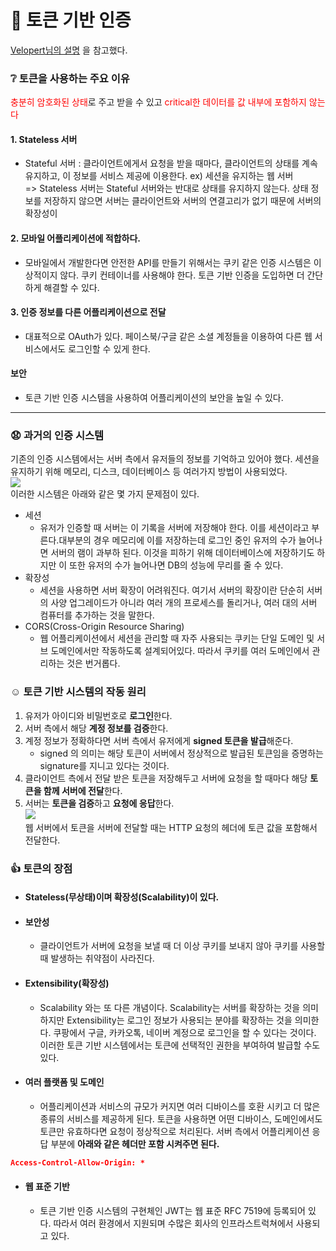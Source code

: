 # :key: 토큰 기반 인증

[Velopert님의 설명](https://velopert.com/2350)
을 참고했다.

### :grey_question: 토큰을 사용하는 주요 이유

<span style="color:red">충분히 암호화된 상태</span>로 주고 받을 수 있고 <span style="color:red">critical한 데이터를 값 내부에 포함하지 않는다</span>

#### 1. Stateless 서버

- Stateful 서버 : 클라이언트에게서 요청을 받을 때마다, 클라이언트의 상태를 계속 유지하고, 이 정보를 서비스 제공에 이용한다. ex) 세션을 유지하는 웹 서버 </br>
  => Stateless 서버는 Stateful 서버와는 반대로 상태를 유지하지 않는다. 상태 정보를 저장하지 않으면 서버는 클라이언트와 서버의 연결고리가 없기 때문에 서버의 확장성이

#### 2. 모바일 어플리케이션에 적합하다.

- 모바일에서 개발한다면 안전한 API를 만들기 위해서는 쿠키 같은 인증 시스템은 이상적이지 않다. 쿠키 컨테이너를 사용해야 한다. 토큰 기반 인증을 도입하면 더 간단하게 해결할 수 있다.

#### 3. 인증 정보를 다른 어플리케이션으로 전달

- 대표적으로 OAuth가 있다. 페이스북/구글 같은 소셜 계정들을 이용하여 다른 웹 서비스에서도 로그인할 수 있게 한다.

#### 보안

- 토큰 기반 인증 시스템을 사용하여 어플리케이션의 보안을 높일 수 있다.

--- 

### :anguished: 과거의 인증 시스템

기존의 인증 시스템에서는 서버 측에서 유저들의 정보를 기억하고 있어야 했다. 세션을 유지하기 위해 메모리, 디스크, 데이터베이스 등 여러가지 방법이 사용되었다. </br>
<img src="https://velopert.com/wp-content/uploads/2016/12/bb.png"/></br>
이러한 시스템은 아래와 같은 몇 가지 문제점이 있다.

- 세션
    - 유저가 인증할 때 서버는 이 기록을 서버에 저장해야 한다. 이를 세션이라고 부른다.대부분의 경우 메모리에 이를 저장하는데 로그인 중인 유저의 수가 늘어나면 서버의 램이 과부하 된다. 이것을 피하기 위해
      데이터베이스에 저장하기도 하지만 이 또한 유저의 수가 늘어나면 DB의 성능에 무리를 줄 수 있다.
- 확장성
    - 세션을 사용하면 서버 확장이 어려워진다. 여기서 서버의 확장이란 단순히 서버의 사양 업그레이드가 아니라 여러 개의 프로세스를 돌리거나, 여러 대의 서버 컴퓨터를 추가하는 것을 말한다.
- CORS(Cross-Origin Resource Sharing)
    - 웹 어플리케이션에서 세션을 관리할 때 자주 사용되는 쿠키는 단일 도메인 및 서브 도메인에서만 작동하도록 설계되어있다. 따라서 쿠키를 여러 도메인에서 관리하는 것은 번거롭다.

### :relaxed: 토큰 기반 시스템의 작동 원리

1. 유저가 아이디와 비밀번호로 **로그인**한다.
2. 서버 측에서 해당 **계정 정보를 검증**한다.
3. 계정 정보가 정확하다면 서버 측에서 유저에게 **signed 토큰을 발급**해준다.
    - signed 의 의미는 해당 토큰이 서버에서 정상적으로 발급된 토큰임을 증명하는 signature를 지니고 있다는 것이다.
4. 클라이언트 측에서 전달 받은 토큰을 저장해두고 서버에 요청을 할 때마다 해당 **토큰을 함께 서버에 전달**한다.
5. 서버는 **토큰을 검증**하고 **요청에 응답**한다.</br>
   <img src="https://velopert.com/wp-content/uploads/2016/12/token-diagram.png"/></br>
   웹 서버에서 토큰을 서버에 전달할 때는 HTTP 요청의 헤더에 토큰 값을 포함해서 전달한다.

### :+1: 토큰의 장점

- #### Stateless(무상태)이며 확장성(Scalability)이 있다.
- #### 보안성
    - 클라이언트가 서버에 요청을 보낼 때 더 이상 쿠키를 보내지 않아 쿠키를 사용할 때 발생하는 취약점이 사라진다.
- #### Extensibility(확장성)
    - Scalability 와는 또 다른 개념이다. Scalability는 서버를 확장하는 것을 의미하지만 Extensibility는 로그인 정보가 사용되는 분야를 확장하는 것을 의미한다. 쿠팡에서 구글,
      카카오톡, 네이버 계정으로 로그인을 할 수 있다는 것이다. 이러한 토큰 기반 시스템에서는 토큰에 선택적인 권한을 부여하여 발급할 수도 있다.
- #### 여러 플랫폼 및 도메인
  - 어플리케이션과 서비스의 규모가 커지면 여러 디바이스를 호환 시키고 더 많은 종류의 서비스를 제공하게 된다. 토큰을 사용하면 어떤 디바이스, 도메인에서도 토큰만 유효하다면 요청이 정상적으로 처리된다. 서버 측에서 어플리케이션 응답 부분에 **아래와 같은 헤더만 포함 시켜주면 된다.**
```json
Access-Control-Allow-Origin: *
```
- #### 웹 표준 기반
  - 토큰 기반 인증 시스템의 구현체인 JWT는 웹 표준 RFC 7519에 등록되어 있다. 따라서 여러 환경에서 지원되며 수많은 회사의 인프라스트럭쳐에서 사용되고 있다.